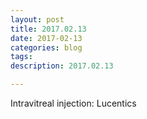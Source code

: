 ```yaml
---
layout: post
title: 2017.02.13
date: 2017-02-13
categories: blog
tags:
description: 2017.02.13

---
```


Intravitreal injection: Lucentics